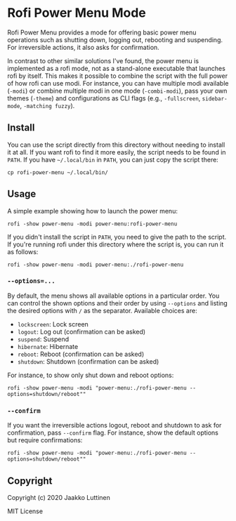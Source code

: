 # Rofi Power Menu Mode


Rofi Power Menu provides a mode for offering basic power menu operations such as
shutting down, logging out, rebooting and suspending. For irreversible actions,
it also asks for confirmation.

In contrast to other similar solutions I've found, the power menu is implemented
as a rofi mode, not as a stand-alone executable that launches rofi by itself.
This makes it possible to combine the script with the full power of how rofi can
use modi. For instance, you can have multiple modi available (`-modi`) or
combine multiple modi in one mode (`-combi-modi`), pass your own themes
(`-theme`) and configurations as CLI flags (e.g., `-fullscreen`,
`sidebar-mode`, `-matching fuzzy`).


## Install

You can use the script directly from this directory without needing to install
it at all. If you want rofi to find it more easily, the script needs to be found
in `PATH`. If you have `~/.local/bin` in `PATH`, you can just copy the script
there:

```
cp rofi-power-menu ~/.local/bin/
```


## Usage

A simple example showing how to launch the power menu:

```
rofi -show power-menu -modi power-menu:rofi-power-menu
```

If you didn't install the script in `PATH`, you need to give the path to the
script. If you're running rofi under this directory where the script is, you can
run it as follows:

```
rofi -show power-menu -modi power-menu:./rofi-power-menu
```

### `--options=...`

By default, the menu shows all available options in a particular order. You can
control the shown options and their order by using `--options` and listing the
desired options with `/` as the separator. Available choices are:

- `lockscreen`: Lock screen
- `logout`: Log out (confirmation can be asked)
- `suspend`: Suspend
- `hibernate`: Hibernate
- `reboot`: Reboot (confirmation can be asked)
- `shutdown`: Shutdown (confirmation can be asked)

For instance, to show only shut down and reboot options:

```
rofi -show power-menu -modi "power-menu:./rofi-power-menu --options=shutdown/reboot""
```

### `--confirm`

If you want the irreversible actions logout, reboot and shutdown to ask for
confirmation, pass `--confirm` flag. For instance, show the default options but
require confirmations:

```
rofi -show power-menu -modi "power-menu:./rofi-power-menu --options=shutdown/reboot""
```

## Copyright

Copyright (c) 2020 Jaakko Luttinen

MIT License
